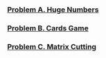 
### [Problem A. Huge Numbers](https://codejam.withgoogle.com/codejam/contest/3254486/dashboard)
### [Problem B. Cards Game](https://codejam.withgoogle.com/codejam/contest/3254486/dashboard#s=p1)
### [Problem C. Matrix Cutting](https://codejam.withgoogle.com/codejam/contest/3254486/dashboard#s=p2)

